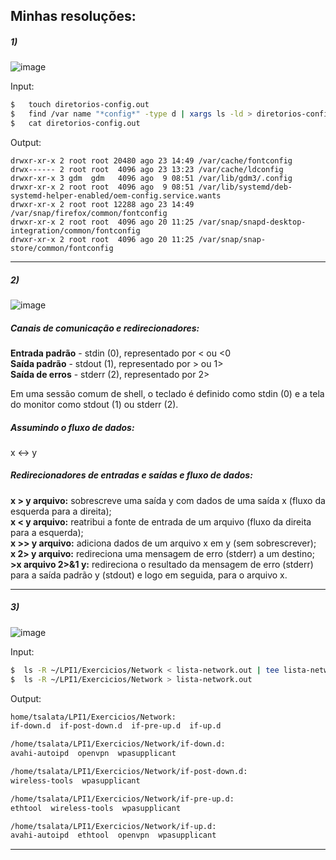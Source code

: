## Minhas resoluções:

##### 1)

![image](https://user-images.githubusercontent.com/83923976/187095978-dc4cc6af-09fe-4826-b37f-aae132949704.png)


Input:
```bash
$   touch diretorios-config.out
$   find /var name "*config*" -type d | xargs ls -ld > diretorios-config.out
$   cat diretorios-config.out
```
Output:
```
drwxr-xr-x 2 root root 20480 ago 23 14:49 /var/cache/fontconfig
drwx------ 2 root root  4096 ago 23 13:23 /var/cache/ldconfig
drwxr-xr-x 3 gdm  gdm   4096 ago  9 08:51 /var/lib/gdm3/.config
drwxr-xr-x 2 root root  4096 ago  9 08:51 /var/lib/systemd/deb-systemd-helper-enabled/oem-config.service.wants
drwxr-xr-x 2 root root 12288 ago 23 14:49 /var/snap/firefox/common/fontconfig
drwxr-xr-x 2 root root  4096 ago 20 11:25 /var/snap/snapd-desktop-integration/common/fontconfig
drwxr-xr-x 2 root root  4096 ago 20 11:25 /var/snap/snap-store/common/fontconfig
```

_______________________________________________________________________________________________________________________________________________________________________

##### 2)

![image](https://user-images.githubusercontent.com/83923976/187095986-55b539ef-342a-47dd-b067-a3835caabadb.png)


##### Canais de comunicação e redirecionadores:
**Entrada padrão** - stdin (0), representado por < ou <0 \
**Saída padrão** - stdout (1), representado por > ou 1> \
**Saída de erros** - stderr (2), representado por 2>

Em uma sessão comum de shell, o teclado é definido como stdin (0) e a tela do monitor como stdout (1) ou stderr (2).

##### Assumindo o fluxo de dados:
x <-> y

##### Redirecionadores de entradas e saídas e fluxo de dados:
**x > y arquivo:** sobrescreve uma saída y com dados de uma saída x (fluxo da esquerda para a direita); \
**x < y arquivo:** reatribui a fonte de entrada de um arquivo (fluxo da direita para a esquerda); \
**x >> y arquivo:**  adiciona dados de um arquivo x em y (sem sobrescrever); \
**x 2> y arquivo:** redireciona uma mensagem de erro (stderr) a um destino; \
**>x arquivo 2>&1 y:** redireciona o resultado da mensagem de erro (stderr) para a saída padrão y (stdout) e logo em seguida, para o arquivo x.


_______________________________________________________________________________________________________________________________________________________________________

##### 3)

![image](https://user-images.githubusercontent.com/83923976/187095994-4e9d1e39-3f64-4469-991a-09eba3f9daeb.png)

Input:
```bash
$  ls -R ~/LPI1/Exercicios/Network < lista-network.out | tee lista-network.out |
$  ls -R ~/LPI1/Exercicios/Network > lista-network.out
```

Output:
```bash
home/tsalata/LPI1/Exercicios/Network:
if-down.d  if-post-down.d  if-pre-up.d  if-up.d

/home/tsalata/LPI1/Exercicios/Network/if-down.d:
avahi-autoipd  openvpn  wpasupplicant

/home/tsalata/LPI1/Exercicios/Network/if-post-down.d:
wireless-tools  wpasupplicant

/home/tsalata/LPI1/Exercicios/Network/if-pre-up.d:
ethtool  wireless-tools  wpasupplicant

/home/tsalata/LPI1/Exercicios/Network/if-up.d:
avahi-autoipd  ethtool  openvpn  wpasupplicant
```
_______________________________________________________________________________________________________________________________________________________________________
